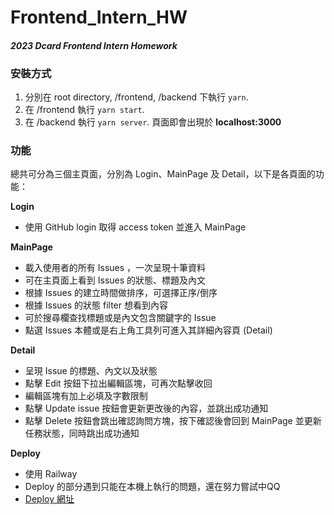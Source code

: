 # Frontend_Intern_HW
#### _2023 Dcard Frontend Intern Homework_

### 安裝方式
1. 分別在 root directory, /frontend, /backend 下執行 `yarn`.
2. 在 /frontend 執行 `yarn start`.
3. 在 /backend 執行 `yarn server`.
頁面即會出現於 **localhost:3000**

### 功能
總共可分為三個主頁面，分別為 Login、MainPage 及 Detail，以下是各頁面的功能：

**Login**
- 使用 GitHub login 取得 access token 並進入 MainPage

**MainPage**
- 載入使用者的所有 Issues ，一次呈現十筆資料
- 可在主頁面上看到 Issues 的狀態、標題及內文
- 根據 Issues 的建立時間做排序，可選擇正序/倒序
- 根據 Issues 的狀態 filter 想看到內容
- 可於搜尋欄查找標題或是內文包含關鍵字的 Issue
- 點選 Issues 本體或是右上角工具列可進入其詳細內容頁 (Detail)

**Detail**
- 呈現 Issue 的標題、內文以及狀態
- 點擊 Edit 按鈕下拉出編輯區塊，可再次點擊收回
- 編輯區塊有加上必填及字數限制
- 點擊 Update issue 按鈕會更新更改後的內容，並跳出成功通知
- 點擊 Delete 按鈕會跳出確認詢問方塊，按下確認後會回到 MainPage 並更新任務狀態，同時跳出成功通知

**Deploy**
- 使用 Railway
- Deploy 的部分遇到只能在本機上執行的問題，還在努力嘗試中QQ
- [Deploy 網址](https://frontendinternhw-production.up.railway.app/)
